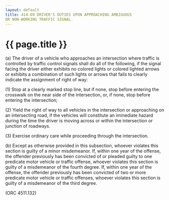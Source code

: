 ```yaml
---
layout: default 
title: 414.09 DRIVER'S DUTIES UPON APPROACHING AMBIGUOUS
OR NON-WORKING TRAFFIC SIGNAL.
---
```


{{ page.title }}
================

​(a) The driver of a vehicle who approaches an intersection where
traffic is controlled by traffic control signals shall do all of the
following, if the signal facing the driver either exhibits no colored
lights or colored lighted arrows or exhibits a combination of such
lights or arrows that fails to clearly indicate the assignment of right
of way:

​(1) Stop at a clearly marked stop line, but if none, stop before
entering the crosswalk on the near side of the intersection, or, if
none, stop before entering the intersection;

​(2) Yield the right of way to all vehicles in the intersection or
approaching on an intersecting road, if the vehicles will constitute an
immediate hazard during the time the driver is moving across or within
the intersection or junction of roadways.

​(3) Exercise ordinary care while proceeding through the intersection.

​(b) Except as otherwise provided in this subsection, whoever violates
this section is guilty of a minor misdemeanor. If, within one year of
the offense, the offender previously has been convicted of or pleaded
guilty to one predicate motor vehicle or traffic offense, whoever
violates this section is guilty of a misdemeanor of the fourth degree.
If, within one year of the offense, the offender previously has been
convicted of two or more predicate motor vehicle or traffic offenses,
whoever violates this section is guilty of a misdemeanor of the third
degree.

(ORC 4511.132)
